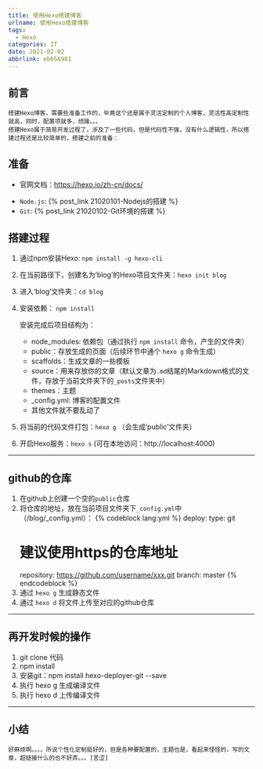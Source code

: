 ```yaml
---
title: 使用Hexo搭建博客
urlname: 使用Hexo搭建博客
tags:
  - Hexo
categories: IT
date: 2021-02-02
abbrlink: eb656981
---
```


## 前言
    搭建Hexo博客，需要些准备工作的，毕竟这个还是属于灵活定制的个人博客，灵活性高定制性就高，同时，配置项就多，烦躁。。。
    搭建Hexo属于简易开发过程了，涉及了一些代码，但是代码性不强，没有什么逻辑性，所以搭建过程还是比较简单的，搭建之前的准备：
<!--more-->
## 准备
- 官网文档：<https://hexo.io/zh-cn/docs/>
<!-- - `Node.js`: [Node.js的搭建](http://wusow.com/post/9e212a55.html) -->
- `Node.js`: {% post_link 21020101-Nodejs的搭建 %}
- `Git`: {% post_link 21020102-Git环境的搭建 %}
<!-- - `Git`: [Git的搭建](http://wusow.com/post/42dc65b0.html) -->


## 搭建过程
1. 通过npm安装Hexo:  `npm install -g hexo-cli`
2. 在当前路径下，创建名为‘blog’的Hexo项目文件夹：`hexo init blog` 
3. 进入‘blog’文件夹：`cd blog` 
4. 安装依赖： `npm install` 

    安装完成后项目结构为：
    - node_modules: 依赖包（通过执行 `npm install` 命令，产生的文件夹）
    - public：存放生成的页面（后续环节中通个 `hexo g` 命令生成）
    - scaffolds：生成文章的一些模板
    - source：用来存放你的文章（默认文章为`.md`结尾的Markdown格式的文件，存放于当前文件夹下的`_posts`文件夹中）
    - themes：主题
    - _config.yml: 博客的配置文件
    - 其他文件就不要乱动了 

5. 将当前的代码文件打包：`hexo g` （会生成‘public’文件夹）
6. 开启Hexo服务：`hexo s` (可在本地访问：http://localhost:4000)
----------
## github的仓库
1. 在github上创建一个空的`public`仓库
2. 将仓库的地址，放在当前项目文件夹下`_config.yml`中（/blog/_config.yml）：
{% codeblock lang:yml %}
deploy:
    type: git
    # 建议使用https的仓库地址
    repository: https://github.com/username/xxx.git
    branch: master
{% endcodeblock %}
3. 通过 `hexo g` 生成静态文件
4. 通过 `hexo d` 将文件上传至对应的github仓库 
----------

## 再开发时候的操作
1. git clone 代码 
2. npm install 
3. 安装git：npm install hexo-deployer-git --save 
4. 执行 hexo g 生成编译文件 
5. 执行 hexo d 上传编译文件

----------
## 小结
    好麻烦啊。。。。所说个性化定制挺好的，但是各种要配置的，主题也是，看起来怪怪的，写的文章，超链接什么的也不好弄。。。[苦涩]
